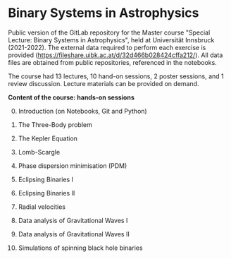 # Binary Systems in Astrophysics

Public version of the GitLab repository for the Master course "Special Lecture: Binary Systems in Astrophysics", held at Universität Innsbruck (2021-2022). The external data required to perform each exercise is provided (https://fileshare.uibk.ac.at/d/32d466b028424cffa212/). All data files are obtained from public repositories, referenced in the notebooks.

The course had 13 lectures, 10 hand-on sessions, 2 poster sessions, and 1 review discussion. Lecture materials can be provided on demand.


**Content of the course: hands-on sessions**

0. Introduction (on Notebooks, Git and Python)

1. The Three-Body problem

2. The Kepler Equation 

3. Lomb-Scargle 

4. Phase dispersion minimisation (PDM)

5. Eclipsing Binaries I

6. Eclipsing Binaries II

7. Radial velocities

8. Data analysis of Gravitational Waves I

9. Data analysis of Gravitational Waves II

10. Simulations of spinning black hole binaries
